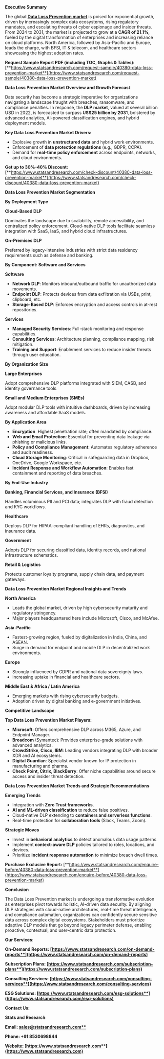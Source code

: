 ﻿**Executive Summary**

The global [**Data Loss Prevention market**](https://www.statsandresearch.com/report/40380-data-loss-prevention-market) is poised for exponential growth, driven by increasingly complex data ecosystems, rising regulatory mandates, and escalating threats of cyber espionage and insider threats. From 2024 to 2031, the market is projected to grow at a **CAGR of 21.1%**, fueled by the digital transformation of enterprises and increasing reliance on cloud platforms. North America, followed by Asia-Pacific and Europe, leads the charge, with BFSI, IT & telecom, and healthcare sectors showcasing the highest adoption rates.

**Request Sample Report PDF (including TOC, Graphs & Tables):** [**https://www.statsandresearch.com/request-sample/40380-data-loss-prevention-market**](https://www.statsandresearch.com/request-sample/40380-data-loss-prevention-market)

**Data Loss Prevention Market Overview and Growth Forecast**

Data security has become a strategic imperative for organizations navigating a landscape fraught with breaches, ransomware, and compliance penalties. In response, the **DLP market**, valued at several billion USD in 2022, is forecasted to surpass **US$25 billion by 2031**, bolstered by advanced analytics, AI-powered classification engines, and hybrid deployment models.

**Key Data Loss Prevention Market Drivers:**

- Explosive growth in **unstructured data** and hybrid work environments.
- Enforcement of **data protection regulations** (e.g., GDPR, CCPA).
- Demand for **real-time policy enforcement** across endpoints, networks, and cloud environments.

**Get up to 30%-40% Discount:** [**https://www.statsandresearch.com/check-discount/40380-data-loss-prevention-market**](https://www.statsandresearch.com/check-discount/40380-data-loss-prevention-market)

**Data Loss Prevention Market Segmentation**

**By Deployment Type**

**Cloud-Based DLP**

Dominates the landscape due to scalability, remote accessibility, and centralized policy enforcement. Cloud-native DLP tools facilitate seamless integration with SaaS, IaaS, and hybrid cloud infrastructures.

**On-Premises DLP**

Preferred by legacy-intensive industries with strict data residency requirements such as defense and banking.

**By Component: Software and Services**

**Software**

- **Network DLP**: Monitors inbound/outbound traffic for unauthorized data movements.
- **Endpoint DLP**: Protects devices from data exfiltration via USBs, print, clipboard, etc.
- **Storage-Based DLP**: Enforces encryption and access controls in at-rest repositories.

**Services**

- **Managed Security Services**: Full-stack monitoring and response capabilities.
- **Consulting Services**: Architecture planning, compliance mapping, risk mitigation.
- **Training and Support**: Enablement services to reduce insider threats through user education.

**By Organization Size**

**Large Enterprises**

Adopt comprehensive DLP platforms integrated with SIEM, CASB, and identity governance tools.

**Small and Medium Enterprises (SMEs)**

Adopt modular DLP tools with intuitive dashboards, driven by increasing awareness and affordable SaaS models.

**By Application Area**

- **Encryption**: Highest penetration rate; often mandated by compliance.
- **Web and Email Protection**: Essential for preventing data leakage via phishing or malicious links.
- **Policy and Compliance Management**: Automates regulatory adherence and audit readiness.
- **Cloud Storage Monitoring**: Critical in safeguarding data in Dropbox, OneDrive, Google Workspace, etc.
- **Incident Response and Workflow Automation**: Enables fast containment and reporting of data breaches.

**By End-Use Industry**

**Banking, Financial Services, and Insurance (BFSI)**

Handles voluminous PII and PCI data; integrates DLP with fraud detection and KYC workflows.

**Healthcare**

Deploys DLP for HIPAA-compliant handling of EHRs, diagnostics, and insurance data.

**Government**

Adopts DLP for securing classified data, identity records, and national infrastructure schematics.

**Retail & Logistics**

Protects customer loyalty programs, supply chain data, and payment gateways.

**Data Loss Prevention Market Regional Insights and Trends**

**North America**

- Leads the global market, driven by high cybersecurity maturity and regulatory stringency.
- Major players headquartered here include Microsoft, Cisco, and McAfee.

**Asia-Pacific**

- Fastest-growing region, fueled by digitalization in India, China, and ASEAN.
- Surge in demand for endpoint and mobile DLP in decentralized work environments.

**Europe**

- Strongly influenced by GDPR and national data sovereignty laws.
- Increasing uptake in financial and healthcare sectors.

**Middle East & Africa / Latin America**

- Emerging markets with rising cybersecurity budgets.
- Adoption driven by digital banking and e-government initiatives.

**Competitive Landscape**

**Top Data Loss Prevention Market Players:**

- **Microsoft**: Offers comprehensive DLP across M365, Azure, and Endpoint Manager.
- **Broadcom** (Symantec): Provides enterprise-grade solutions with advanced analytics.
- **CrowdStrike, Cisco, IBM**: Leading vendors integrating DLP with broader XDR and AI ecosystems.
- **Digital Guardian**: Specialist vendor known for IP protection in manufacturing and pharma.
- **Check Point, Citrix, BlackBerry**: Offer niche capabilities around secure access and insider threat detection.

**Data Loss Prevention Market Trends and Strategic Recommendations**

**Emerging Trends**

- Integration with **Zero Trust frameworks**.
- **AI and ML-driven classification** to reduce false positives.
- Cloud-native DLP extending to **containers and serverless functions**.
- Real-time protection for **collaboration tools** (Slack, Teams, Zoom).

**Strategic Moves**

- Invest in **behavioral analytics** to detect anomalous data usage patterns.
- Implement **context-aware DLP** policies tailored to roles, locations, and devices.
- Prioritize **incident response automation** to minimize breach dwell times.

**Purchase Exclusive Report:** [**https://www.statsandresearch.com/enquire-before/40380-data-loss-prevention-market**](https://www.statsandresearch.com/enquire-before/40380-data-loss-prevention-market)

**Conclusion**

The Data Loss Prevention market is undergoing a transformative evolution as enterprises pivot towards holistic, AI-driven data security. By aligning DLP strategies with cloud-native architectures, real-time threat intelligence, and compliance automation, organizations can confidently secure sensitive data across complex digital ecosystems. Stakeholders must prioritize adaptive DLP models that go beyond legacy perimeter defense, enabling proactive, contextual, and user-centric data protection.

**Our Services:**

**On-Demand Reports: [https://www.statsandresearch.com/on-demand-reports**](https://www.statsandresearch.com/on-demand-reports)**

**Subscription Plans: [https://www.statsandresearch.com/subscription-plans**](https://www.statsandresearch.com/subscription-plans)**

**Consulting Services: [https://www.statsandresearch.com/consulting-services**](https://www.statsandresearch.com/consulting-services)**

**ESG Solutions: [https://www.statsandresearch.com/esg-solutions**](https://www.statsandresearch.com/esg-solutions)**

**Contact Us:**

**Stats and Research**

**Email: [sales@statsandresearch.com**](mailto:sales@statsandresearch.com)**

**Phone: +91 8530698844**

**Website: [https://www.statsandresearch.com**](https://www.statsandresearch.com)**
